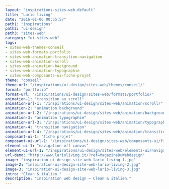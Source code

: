 ```yaml
---
layout: "inspirations-sites-web-default"
title: "Lario living"
date: "2016-01-06 00:55:57"
path1: "inspirations"
path2: "ui-design"
path3: "sites-web"
category: "ui-sites-web"
tags:
- sites-web-themes-conseil
- sites-web-formats-portfolio
- sites-web-animation-transition-navigation
- sites-web-animation-scroll
- sites-web-animation-background
- sites-web-animation-typographie
- sites-web-composants-ui-fiche-projet
theme: "conseil"
theme-url: "/inspirations/ui-design/sites-web/themes/conseil/"
format: "portfolio"
format-url: "/inspirations/ui-design/sites-web/formats/portfolio/"
animation-1: "transition au scroll"
animation-url-1: "/inspirations/ui-design/sites-web/animation/scroll/"
animation-2: "animation background"
animation-url-2: "/inspirations/ui-design/sites-web/animation/background/"
animation-3: "animation typographie"
animation-url-3: "/inspirations/ui-design/sites-web/animation/typographie/"
animation-4: "transition navigation"
animation-url-4: "/inspirations/ui-design/sites-web/animation/transition-navigation/"
composant-ui-1: "fiche projet"
composant-ui-url-1: "/inspirations/ui-design/sites-web/composants-ui/fiche-projet/"
element-ui-1: "navigation off canvas"
element-ui-url-1: "/inspirations/ui-design/sites-web/elements-ui/navigation-off-canvas/"
url-demo: "http://www.larioliving.it/?ref=MagazineDuWebdesign"
image: "inspiration-ui-design-site-web-lario-living-1.jpg"
image-2: "inspiration-ui-design-site-web-lario-living-2.jpg"
image-3: "inspiration-ui-design-site-web-lario-living-3.jpg"
intro: "Clean & italien."
description: "Inspiration web design – Clean & italien."
---
```

